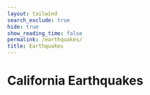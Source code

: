 ```yaml
---
layout: tailwind
search_exclude: true
hide: true
show_reading_time: false
permalink: /earthquakes/
title: Earthquakes
---
```


<title>California Earthquakes Map</title>
<script src="https://cdn.tailwindcss.com"></script>
<link rel="stylesheet" href="https://unpkg.com/leaflet@1.9.4/dist/leaflet.css" />
<script src="https://unpkg.com/leaflet@1.9.4/dist/leaflet.js"></script>
<script src="https://cdnjs.cloudflare.com/ajax/libs/PapaParse/5.4.1/papaparse.min.js"></script>

<style>
  #map { height: 80vh; width: 100%; }
</style>

<div class="p-4 text-center">
  <h1 class="text-2xl font-bold mb-2">California Earthquakes</h1>
</div>
<div id="map"></div>

<script>
  const map = L.map('map').setView([36.7783, -119.4179], 6);

  L.tileLayer('https://{s}.tile.openstreetmap.org/{z}/{x}/{y}.png', {
    attribution: '© OpenStreetMap contributors'
  }).addTo(map);

  fetch('/earthquakes.csv') // Make sure this is the correct relative path
    .then(response => response.text())
    .then(csvText => {
      Papa.parse(csvText, {
        header: true,
        skipEmptyLines: true,
        complete: function(results) {
          results.data.forEach(eq => {
            const lat = parseFloat(eq.latitude);
            const lng = parseFloat(eq.longitude);
            const mag = parseFloat(eq.mag);
            if (!isNaN(lat) && !isNaN(lng)) {
              const marker = L.circleMarker([lat, lng], {
                radius: Math.max(4, mag || 4),
                color: 'red',
                fillColor: 'red',
                fillOpacity: 0.5,
                weight: 1
              }).addTo(map);

              const popupContent = `
                <div class="text-sm">
                  <strong>Location:</strong> ${eq.place || 'N/A'}<br/>
                  <strong>Magnitude:</strong> ${eq.mag || 'N/A'}<br/>
                  <strong>Depth:</strong> ${eq.depth || 'N/A'} km<br/>
                  <strong>Time:</strong> ${new Date(eq.time).toLocaleString()}
                </div>
              `;
              marker.bindPopup(popupContent);
            }
          });
        }
      });
    });
</script>
